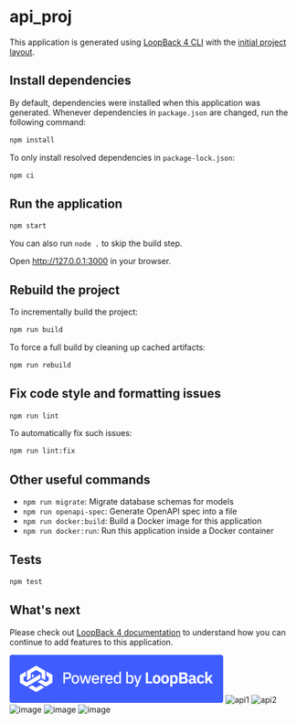 # api_proj

This application is generated using [LoopBack 4 CLI](https://loopback.io/doc/en/lb4/Command-line-interface.html) with the
[initial project layout](https://loopback.io/doc/en/lb4/Loopback-application-layout.html).

## Install dependencies

By default, dependencies were installed when this application was generated.
Whenever dependencies in `package.json` are changed, run the following command:

```sh
npm install
```

To only install resolved dependencies in `package-lock.json`:

```sh
npm ci
```

## Run the application

```sh
npm start
```

You can also run `node .` to skip the build step.

Open http://127.0.0.1:3000 in your browser.

## Rebuild the project

To incrementally build the project:

```sh
npm run build
```

To force a full build by cleaning up cached artifacts:

```sh
npm run rebuild
```

## Fix code style and formatting issues

```sh
npm run lint
```

To automatically fix such issues:

```sh
npm run lint:fix
```

## Other useful commands

- `npm run migrate`: Migrate database schemas for models
- `npm run openapi-spec`: Generate OpenAPI spec into a file
- `npm run docker:build`: Build a Docker image for this application
- `npm run docker:run`: Run this application inside a Docker container

## Tests

```sh
npm test
```

## What's next

Please check out [LoopBack 4 documentation](https://loopback.io/doc/en/lb4/) to
understand how you can continue to add features to this application.

[![LoopBack](https://github.com/loopbackio/loopback-next/raw/master/docs/site/imgs/branding/Powered-by-LoopBack-Badge-(blue)-@2x.png)](http://loopback.io/)
![api1](https://github.com/user-attachments/assets/dc186bb5-0860-4d76-93c4-406f395a38ed)
![api2](https://github.com/user-attachments/assets/1f043275-984e-480e-a0ed-e2e6e474153c)
![image](https://github.com/user-attachments/assets/51c6c9fb-c8e0-4ed3-96d8-ec33991dfe75)
![image](https://github.com/user-attachments/assets/ecc77ff1-e990-45ea-a2d3-e981ef680172)
![image](https://github.com/user-attachments/assets/ccb769f3-f806-4d65-b8da-1c744418196a)



